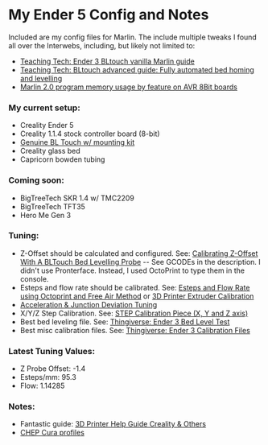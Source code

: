 # My Ender 5 Config and Notes

Included are my config files for Marlin. The include multiple tweaks I found all over the Interwebs, including, but likely not limited to:

- [Teaching Tech: Ender 3 BLtouch vanilla Marlin guide](https://www.youtube.com/watch?v=sUlqrSq6LeY&t=324s)
- [Teaching Tech: BLtouch advanced guide: Fully automated bed homing and levelling](https://www.youtube.com/watch?v=BV11-VOQjMc)
- [Marlin 2.0 program memory usage by feature on AVR 8Bit boards](https://www.crosslink.io/marlin-2-0-memory-usage-by-feature/)

### My current setup:

- Creality Ender 5
- Creality 1.1.4 stock controller board (8-bit)
- [Genuine BL Touch w/ mounting kit](https://www.creality3dofficial.com/products/creality-bl-touch)
- Creality glass bed
- Capricorn bowden tubing


### Coming soon:
- BigTreeTech SKR 1.4 w/ TMC2209
- BigTreeTech TFT35
- Hero Me Gen 3


### Tuning:

- Z-Offset should be calculated and configured. See: [Calibrating Z-Offset With A BLTouch Bed Levelling Probe](https://www.youtube.com/watch?v=y_1Kg45APko) -- See GCODEs in the description. I didn't use Pronterface. Instead, I used OctoPrint to type them in the console.
- Esteps and flow rate should be calibrated. See: [Esteps and Flow Rate using Octoprint and Free Air Method](https://www.youtube.com/watch?v=HVljfDVPp3o) or [3D Printer Extruder Calibration](https://www.youtube.com/watch?v=xzQjtWhg9VE)
- [Acceleration & Junction Deviation Tuning](https://www.youtube.com/watch?v=Mnvj6xCzikM)
- X/Y/Z Step Calibration. See: [STEP Calibration Piece (X, Y and Z axis)](https://www.thingiverse.com/thing:195604)
- Best bed leveling file. See: [Thingiverse: Ender 3 Bed Level Test](https://www.thingiverse.com/thing:2987803)
- Best misc calibration files. See: [Thingiverse: Ender 3 Calibration Files](https://www.thingiverse.com/thing:3071464)

### Latest Tuning Values:

- Z Probe Offset: -1.4
- Esteps/mm: 95.3
- Flow: 1.14285


### Notes:

- Fantastic guide: [3D Printer Help Guide Creality & Others](https://www.th3dstudio.com/knowledgebase/3d-printer-help-guide-creality-others/)
- [CHEP Cura profiles](https://www.chepclub.com/cura-profiles.html)
